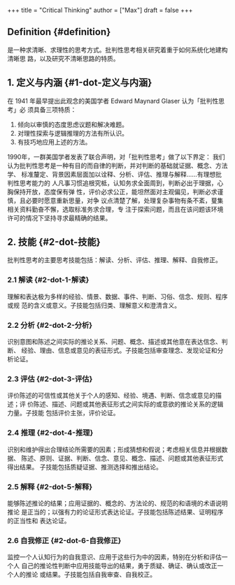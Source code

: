 +++
title = "Critical Thinking"
author = ["Max"]
draft = false
+++

## Definition {#definition}

是一种求清晰、求理性的思考方式。批判性思考相关研究着重于如何系统化地建构清晰思
路，以及研究不清晰思路的特质。


## 1. 定义与内涵 {#1-dot-定义与内涵}

在 1941 年最早提出此观念的美国学者 Edward Maynard Glaser 认为「批判性思考」必
须具备三项特质：

1.  倾向以审慎的态度思虑议题和解决难题。
2.  对理性探索与逻辑推理的方法有所认识。
3.  有技巧地应用上述的方法。

1990年，一群美国学者发表了联合声明，对「批判性思考」做了以下界定：
我们认为批判性思考是一种有目的而自律的判断，并对判断的基础就证据、概念、方法学、
标准釐定、背景因素层面加以诠释、分析、评估、推理与解释……有理想批判性思考能力的
人凡事习惯追根究柢，认知务求全面周到，判断必出于理据，心胸保持开放，态度保有弹
性，评价必求公正，能坦然面对主观偏见，判断必求谨慎，且必要时愿意重新思量，对争
议点清楚了解，处理复杂事物有条不紊，蓃集相关资料勤奋不懈，选取标准务求合理，专
注于探索问题，而且在该问题该环境许可的情况下坚持寻求最精确的结果。


## 2. 技能 {#2-dot-技能}

批判性思考的主要思考技能包括：解读、分析、评估、推理、解释、自我修正。


### 2.1	解读 {#2-dot-1-解读}

理解和表达极为多样的经验、情景、数据、事件、判断、习俗、信念、规则、程序或规
范的含义或意义。子技能包括归类、理解意义和澄清含义。


### 2.2	分析 {#2-dot-2-分析}

识别意图和陈述之间实际的推论关系、问题、概念、描述或其他意在表达信念、判断、
经验、理由、信息或意见的表征形式。子技能包括审查理念、发现论证和分析论证。


### 2.3	评估 {#2-dot-3-评估}

评价陈述的可信性或其他关于个人的感知、经验、境遇、判断、信念或意见的描述；评
价陈述、描述、问题或其他表征形式之间实际的或意欲的推论关系的逻辑力量。子技能
包括评价主张，评价论证。


### 2.4	推理 {#2-dot-4-推理}

识别和维护得出合理结论所需要的因素；形成猜想和假说；考虑相关信息并根据数据、
陈述、原则、证据、判断、信念、意见、概念、描述、问题或其他表征形式得出结果。
子技能包括质疑证据、推测选择和推出结论。


### 2.5	解释 {#2-dot-5-解释}

能够陈述推论的结果；应用证据的、概念的、方法论的、规范的和语境的术语说明推论
是正当的；以强有力的论证形式表达论证。子技能包括陈述结果、证明程序的正当性和
表达论证。


### 2.6	自我修正 {#2-dot-6-自我修正}

监控一个人认知行为的自我意识、应用于这些行为中的因素，特别在分析和评估一个人
自己的推论性判断中应用技能导出的结果，勇于质疑、确证、确认或改正一个人的推论
或结果。子技能包括自我审查、自我校正。
